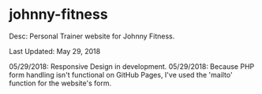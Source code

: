 # johnny-fitness
Desc: Personal Trainer website for Johnny Fitness.

Last Updated: May 29, 2018

05/29/2018: Responsive Design in development.
05/29/2018: Because PHP form handling isn't functional on GitHub Pages, I've used the 'mailto' function for the website's form. 
